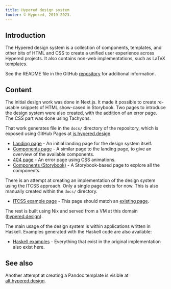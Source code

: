 ```yaml
---
title: Hypered design system
footer: © Hypered, 2019-2023.
---
```



## Introduction

The Hypered design system is a collection of components, templates, and other
bits of HTML and CSS to create a unified user experience across Hypered
projects. It also contains non-web implementations, such as LaTeX templates.

See the README file in the GitHub
[repository](https://github.com/hypered/design) for additional information.

## Content

The initial design work was done in Next.js. It made it possible to create
re-usable snippets of HTML show-cased in Storybook. Two pages to introduce the
design system were also created, with the addition of an error page. The CSS
part was done using Tachyons.

That work generates file in the `docs/` directory of the repository, which is
exposed using GitHub Pages at [js.hypered.design](https://js.hypered.design).

- [Landing page](https://js.hypered.design/landing/) - An initial landing page
  for the design system itself.
- [Components page](https://js.hypered.design/components/) - A similar page to
  the landing page, to give an overview of the available components.
- [404 page](https://js.hypered.design/404/) - An error page using CSS
  animations.
- [Components (Storybook)](https://js.hypered.design/storybook/) - A
  Storybook-based page to explore all the components.

There is an attempt at creating an implementation of the design system using
the ITCSS approach. Only a single page exists for now. This is also manually
created within the `docs/` directory.

- [ITCSS example page](https://js.hypered.design/static-binaries.html) - This
  page should match an [existing
  page](https://noteed.com/notes/static-binaries.html).

The rest is built using Nix and served from a VM at this domain
([hypered.design](https://hypered.design)).

The main usage of the design system is within applications written in Haskell.
Examples generated with the Haskell code are also available:

- [Haskell examples](hs/) - Everything that exist in the original
  implementation also exist here.

## See also

Another attempt at creating a Pandoc template is visible at
[alt.hypered.design](https://alt.hypered.design).
